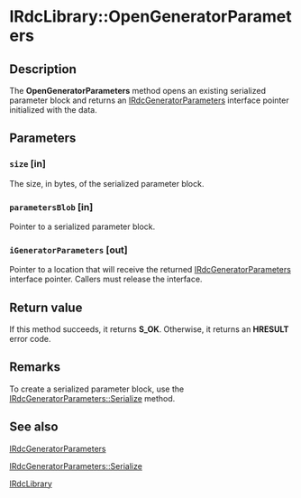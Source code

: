 # IRdcLibrary::OpenGeneratorParameters

## Description

The **OpenGeneratorParameters** method
opens an existing serialized parameter block and returns an
[IRdcGeneratorParameters](https://learn.microsoft.com/previous-versions/windows/desktop/api/msrdc/nn-msrdc-irdcgeneratorparameters) interface pointer initialized
with the data.

## Parameters

### `size` [in]

The size, in bytes, of the serialized parameter block.

### `parametersBlob` [in]

Pointer to a serialized parameter block.

### `iGeneratorParameters` [out]

Pointer to a location that will receive the returned
[IRdcGeneratorParameters](https://learn.microsoft.com/previous-versions/windows/desktop/api/msrdc/nn-msrdc-irdcgeneratorparameters) interface pointer. Callers
must release the interface.

## Return value

If this method succeeds, it returns **S_OK**. Otherwise, it returns an **HRESULT** error code.

## Remarks

To create a serialized parameter block, use the [IRdcGeneratorParameters::Serialize](https://learn.microsoft.com/previous-versions/windows/desktop/api/msrdc/nf-msrdc-irdcgeneratorparameters-serialize) method.

## See also

[IRdcGeneratorParameters](https://learn.microsoft.com/previous-versions/windows/desktop/api/msrdc/nn-msrdc-irdcgeneratorparameters)

[IRdcGeneratorParameters::Serialize](https://learn.microsoft.com/previous-versions/windows/desktop/api/msrdc/nf-msrdc-irdcgeneratorparameters-serialize)

[IRdcLibrary](https://learn.microsoft.com/previous-versions/windows/desktop/api/msrdc/nn-msrdc-irdclibrary)